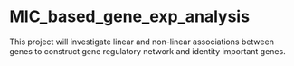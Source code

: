 # MIC_based_gene_exp_analysis
This project will investigate linear and non-linear associations between genes to construct gene regulatory network and identity important genes.
